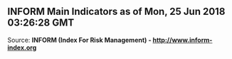 ## INFORM Main Indicators as of Mon, 25 Jun 2018 03:26:28 GMT

Source: **INFORM (Index For Risk Management) - http://www.inform-index.org**
